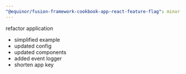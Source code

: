 ```yaml
---
"@equinor/fusion-framework-cookbook-app-react-feature-flag": minor
---
```


refactor application

- simplified example
- updated config
- updated components
- added event logger
- shorten app key
